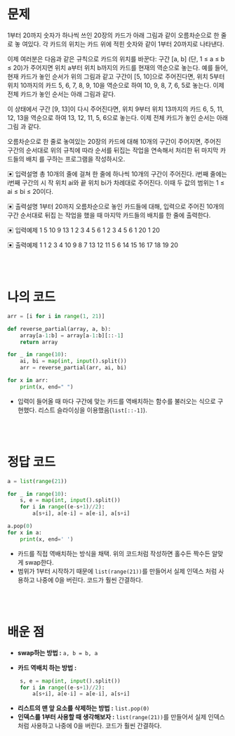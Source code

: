 # 문제
1부터 20까지 숫자가 하나씩 쓰인 20장의 카드가 아래 그림과 같이 오름차순으로 한 줄로 놓
여있다. 각 카드의 위치는 카드 위에 적힌 숫자와 같이 1부터 20까지로 나타낸다. 

이제 여러분은 다음과 같은 규칙으로 카드의 위치를 바꾼다: 구간 [a, b] (단, 1 ≤ a ≤ b ≤ 
20)가 주어지면 위치 a부터 위치 b까지의 카드를 현재의 역순으로 놓는다.
예를 들어, 현재 카드가 놓인 순서가 위의 그림과 같고 구간이 [5, 10]으로 주어진다면, 위치 
5부터 위치 10까지의 카드 5, 6, 7, 8, 9, 10을 역순으로 하여 10, 9, 8, 7, 6, 5로 놓는다. 
이제 전체 카드가 놓인 순서는 아래 그림과 같다.

이 상태에서 구간 [9, 13]이 다시 주어진다면, 위치 9부터 위치 13까지의 카드 6, 5, 11, 12, 
13을 역순으로 하여 13, 12, 11, 5, 6으로 놓는다. 이제 전체 카드가 놓인 순서는 아래 그림
과 같다.

오름차순으로 한 줄로 놓여있는 20장의 카드에 대해 10개의 구간이 주어지면, 주어진 구간의 
순서대로 위의 규칙에 따라 순서를 뒤집는 작업을 연속해서 처리한 뒤 마지막 카드들의 배치
를 구하는 프로그램을 작성하시오.

▣ 입력설명
총 10개의 줄에 걸쳐 한 줄에 하나씩 10개의 구간이 주어진다. i번째 줄에는 i번째 구간의 시
작 위치 ai와 끝 위치 bi가 차례대로 주어진다. 이때 두 값의 범위는 1 ≤ ai ≤ bi ≤ 20이다.

▣ 출력설명
1부터 20까지 오름차순으로 놓인 카드들에 대해, 입력으로 주어진 10개의 구간 순서대로 뒤집
는 작업을 했을 때 마지막 카드들의 배치를 한 줄에 출력한다. 

▣ 입력예제 1 
5 10
9 13
1 2
3 4
5 6
1 2
3 4
5 6
1 20
1 20

▣ 출력예제 1
1 2 3 4 10 9 8 7 13 12 11 5 6 14 15 16 17 18 19 20

<br>
<br>

# 나의 코드
```python
arr = [i for i in range(1, 21)]

def reverse_partial(array, a, b):
    array[a-1:b] = array[a-1:b][::-1]
    return array

for _ in range(10):
    ai, bi = map(int, input().split())
    arr = reverse_partial(arr, ai, bi)

for x in arr:
    print(x, end=" ")
```
- 입력이 들어올 때 마다 구간에 맞는 카드를 역배치하는 함수를 불러오는 식으로 구현했다. 리스트 슬라이싱을 이용했음(`list[::-1]`). 

<br>
<br>

# 정답 코드
```python
a = list(range(21))

for _ in range(10):
    s, e = map(int, input().split())
    for i in range((e-s+1)//2):
        a[s+i], a[e-i] = a[e-i], a[s+i]

a.pop(0)
for x in a:
    print(x, end=' ')
```
- 카드를 직접 역배치하는 방식을 채택. 위의 코드처럼 작성하면 홀수든 짝수든 알맞게 swap한다.
- 범위가 1부터 시작하기 때문에 `list(range(21))`를 만들어서 실제 인덱스 처럼 사용하고 나중에 0을 버린다. 코드가 훨씬 간결하다.
<br>
<br>



# 배운 점
- **swap하는 방법 :** `a, b = b, a`

- **카드 역배치 하는 방법 :**
```python
    s, e = map(int, input().split())
    for i in range((e-s+1)//2):
        a[s+i], a[e-i] = a[e-i], a[s+i]
```
- **리스트의 맨 앞 요소를 삭제하는 방법 :** `list.pop(0)`
- **인덱스를 1부터 사용할 때 생각해보자 :** `list(range(21))`를 만들어서 실제 인덱스 처럼 사용하고 나중에 0을 버린다. 코드가 훨씬 간결하다.
<br>
<br>